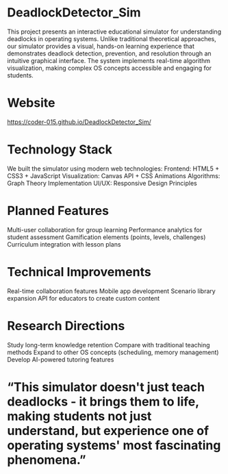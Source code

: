 # DeadlockDetector_Sim
This project presents an interactive educational simulator for understanding deadlocks in operating systems. Unlike traditional theoretical approaches, our simulator provides a visual, hands-on learning experience that demonstrates deadlock detection, prevention, and resolution through an intuitive graphical interface. The system implements real-time algorithm visualization, making complex OS concepts accessible and engaging for students.

# Website
https://coder-015.github.io/DeadlockDetector_Sim/

# Technology Stack

We built the simulator using modern web technologies:
    Frontend: HTML5 + CSS3 + JavaScript
    Visualization: Canvas API + CSS Animations
    Algorithms: Graph Theory Implementation
    UI/UX: Responsive Design Principles

# Planned Features
  Multi-user collaboration for group learning
  Performance analytics for student assessment
  Gamification elements (points, levels, challenges)
  Curriculum integration with lesson plans

# Technical Improvements
  Real-time collaboration features
  Mobile app development
  Scenario library expansion
  API for educators to create custom content

# Research Directions
  Study long-term knowledge retention
  Compare with traditional teaching methods
  Expand to other OS concepts (scheduling, memory management)
  Develop AI-powered tutoring features

# “This simulator doesn't just teach deadlocks - it brings them to life, making students not just understand, but experience one of operating systems' most fascinating phenomena.”

